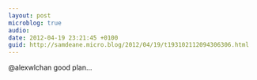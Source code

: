 ```yaml
---
layout: post
microblog: true
audio: 
date: 2012-04-19 23:21:45 +0100
guid: http://samdeane.micro.blog/2012/04/19/t193102112094306306.html
---
```

@alexwlchan good plan...
